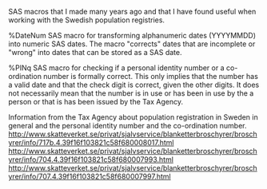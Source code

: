SAS macros that I made many years ago and that I have found useful when working with the Swedish population registries.

%DateNum
SAS macro for transforming alphanumeric dates (YYYYMMDD) into numeric SAS dates.
The macro "corrects" dates that are incomplete or "wrong" into dates that can be stored as a SAS date.

%PINq
SAS macro for checking if a personal identity number or a co-ordination number is formally correct. This only 
implies that the number has a valid date and that the check digit is correct, given the other digits. It does not 
necessarily mean that the number is in use or has been in use by the a person or that is has been issued by the Tax Agency.  

Information from the Tax Agency about population registration in Sweden in general and the personal identity number 
and the co-ordination number.  
http://www.skatteverket.se/privat/sjalvservice/blanketterbroschyrer/broschyrer/info/717b.4.39f16f103821c58f680008017.html
http://www.skatteverket.se/privat/sjalvservice/blanketterbroschyrer/broschyrer/info/704.4.39f16f103821c58f680007993.html
http://www.skatteverket.se/privat/sjalvservice/blanketterbroschyrer/broschyrer/info/707.4.39f16f103821c58f680007997.html
